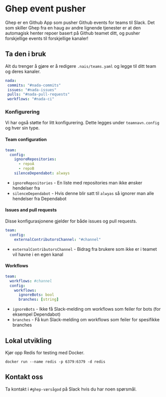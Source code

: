 # Ghep event pusher

Ghep er en Github App som pusher Github events for teams til Slack.
Det som skiller Ghep fra en haug av andre lignende tjenester er at den automagisk henter repoer basert på Github teamet ditt, og pusher forskjellige events til forskjellige kanaler!

## Ta den i bruk

Alt du trenger å gjøre er å redigere `.nais/teams.yaml` og legge til ditt team og deres kanaler.

``` yaml
nada:
 commits: "#nada-commits"
 issues: "#nada-issues"
 pulls: "#nada-pull-requests"
 workflows: "#nada-ci"
```

### Konfigurering

Vi har også støtte for litt konfigurering.
Dette legges under `teamnavn.config` og hver sin type.

#### Team configuration

``` yaml
team:
  config:
    ignoreRepositories:
      - repoA
      - repoB
    silenceDependabot: always
```

- `ignoreRepositories` - En liste med repositories man ikke ønsker hendelser fra
- `silenceDependabot` - Hvis denne blir satt til `alwyas` så ignorer man alle hendelser fra Dependabot

#### Issues and pull requests

Disse konfigurasjonene gjelder for både issues og pull requests.

``` yaml
team:
  config:
    externalContributorsChannel: "#channel"
```

- `externalContributorsChannel` - Bidrag fra brukere som ikke er i teamet vil havne i en egen kanal

#### Workflows

``` yaml
team:
  workflows: #channel
  config:
    workflows:
      ignoreBots: bool
      branches: [string]
```

- `ignoreBots` - Ikke få Slack-melding om workflows som feiler for bots (for eksempel Dependabot)
- `branches` - Få kun Slack-melding om workflows som feiler for spesifikke branches

## Lokal utvikling

Kjør opp Redis for testing med Docker.

``` shell
docker run --name redis -p 6379:6379 -d redis
```

## Kontakt oss

Ta kontakt i `#ghep-værsågod` på Slack hvis du har noen spørsmål.

